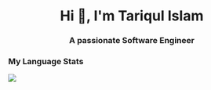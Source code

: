 <h1 align="center">Hi 👋, I'm Tariqul Islam</h1>
<h3 align="center">A passionate Software Engineer</h3>


### My Language Stats

<a href="https://github.com/itsirajul">
  <img align="left" src="https://github-readme-stats.vercel.app/api/top-langs/?username=tariqulislamtareq&theme=default&hide_langs_below=1" />
</a>

<br>
